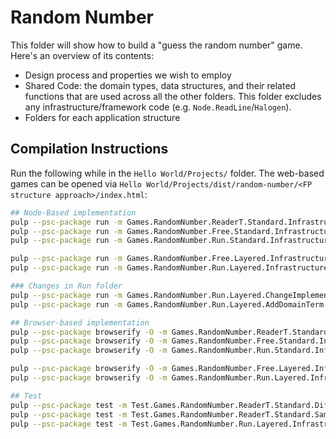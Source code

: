 # Random Number

This folder will show how to build a "guess the random number" game. Here's an overview of its contents:
- Design process and properties we wish to employ
- Shared Code: the domain types, data structures, and their related functions that are used across all the other folders. This folder excludes any infrastructure/framework code (e.g. `Node.ReadLine`/`Halogen`).
- Folders for each application structure

## Compilation Instructions

Run the following while in the `Hello World/Projects/` folder. The web-based games can be opened via `Hello World/Projects/dist/random-number/<FP structure approach>/index.html`:
```bash
## Node-Based implementation
pulp --psc-package run -m Games.RandomNumber.ReaderT.Standard.Infrastructure.Console
pulp --psc-package run -m Games.RandomNumber.Free.Standard.Infrastructure.Console
pulp --psc-package run -m Games.RandomNumber.Run.Standard.Infrastructure.Console

pulp --psc-package run -m Games.RandomNumber.Free.Layered.Infrastructure.Console
pulp --psc-package run -m Games.RandomNumber.Run.Layered.Infrastructure.Console

### Changes in Run folder
pulp --psc-package run -m Games.RandomNumber.Run.Layered.ChangeImplementation
pulp --psc-package run -m Games.RandomNumber.Run.Layered.AddDomainTerm

## Browser-based implementation
pulp --psc-package browserify -O -m Games.RandomNumber.ReaderT.Standard.Infrastructure.Halogen.Web --to dist/random-number/readerT--standard/app.js
pulp --psc-package browserify -O -m Games.RandomNumber.Free.Standard.Infrastructure.Halogen.Web --to dist/random-number/free--standard/app.js
pulp --psc-package browserify -O -m Games.RandomNumber.Run.Standard.Infrastructure.Halogen.Web --to dist/random-number/run--standard/app.js

pulp --psc-package browserify -O -m Games.RandomNumber.Free.Layered.Infrastructure.Halogen.Web --to dist/random-number/free--layered/app.js
pulp --psc-package browserify -O -m Games.RandomNumber.Run.Layered.Infrastructure.Halogen.Web --to dist/random-number/run--layered/app.js

## Test
pulp --psc-package test -m Test.Games.RandomNumber.ReaderT.Standard.DifferentMonad
pulp --psc-package test -m Test.Games.RandomNumber.ReaderT.Standard.SameMonad
pulp --psc-package test -m Test.Games.RandomNumber.Run.Layered.Infrastructure
```
